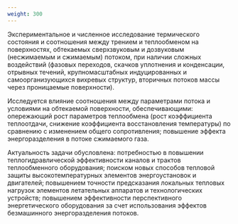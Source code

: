 ```yaml
---
weight: 300
---
```


Экспериментальное и численное исследование термического состояния и соотношения между трением и теплообменом на поверхностях, обтекаемых сверхзвуковым и дозвуковым (несжимаемым и сжимаемым) потоком, при наличии сложных воздействий (фазовых переходов, скачков уплотнения и конденсации, отрывных течений, крупномасштабных индуцированных и самоорганизующихся вихревых структур, вторичных потоков массы через проницаемые поверхности).

Исследуется влияние соотношения между параметрами потока и условиями на обтекаемой поверхности, обеспечивающими: опережающий рост параметров теплообмена (рост коэффициента теплоотдачи, снижение коэффициента восстановления температуры) по сравнению с изменением общего сопротивления; повышение эффекта энергоразделения в потоке сжимаемого газа.

Актуальность задачи обусловлена: потребностью в повышении теплогидравлической эффективности каналов и трактов теплообменного оборудования;	поиском новых способов тепловой защиты высокотемпературных элементов энергоустановок и двигателей;	повышением точности предсказания локальных тепловых нагрузок элементов летательных аппаратов и технологических устройств; повышением эффективности перспективного энергетического оборудования за счет использования эффектов безмашинного энергоразделения потоков.
